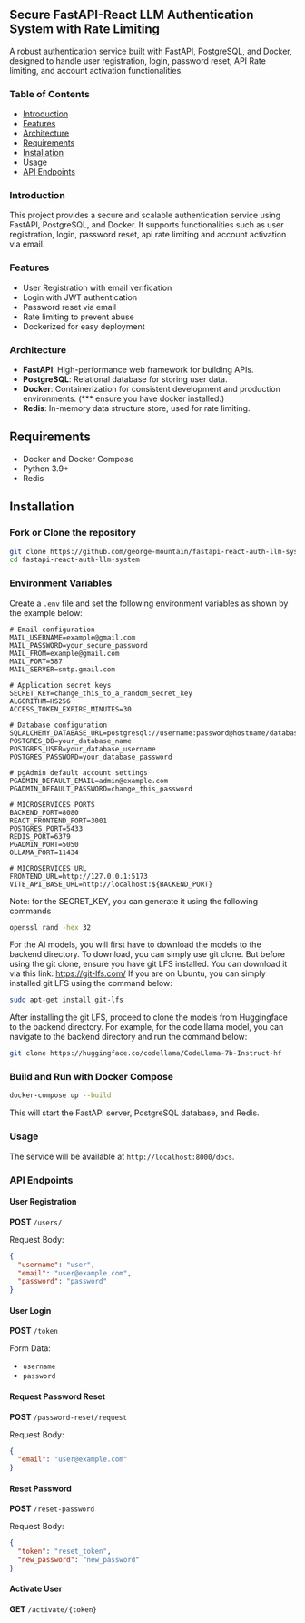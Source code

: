 
## Secure FastAPI-React LLM Authentication System with Rate Limiting

A robust authentication service built with FastAPI, PostgreSQL, and Docker, designed to handle user registration, login, password reset, API Rate limiting, and account activation functionalities.

### Table of Contents

- [Introduction](#introduction)
- [Features](#features)
- [Architecture](#architecture)
- [Requirements](#requirements)
- [Installation](#installation)
- [Usage](#usage)
- [API Endpoints](#api-endpoints)


### Introduction

This project provides a secure and scalable authentication service using FastAPI, PostgreSQL, and Docker. It supports functionalities such as user registration, login, password reset, api rate limiting and account activation via email.

### Features

- User Registration with email verification
- Login with JWT authentication
- Password reset via email
- Rate limiting to prevent abuse
- Dockerized for easy deployment

### Architecture

- **FastAPI**: High-performance web framework for building APIs.
- **PostgreSQL**: Relational database for storing user data.
- **Docker**: Containerization for consistent development and production environments. (*** ensure you have docker installed.)
- **Redis**: In-memory data structure store, used for rate limiting.

## Requirements

- Docker and Docker Compose
- Python 3.9+
- Redis

## Installation

### Fork or Clone the repository

```bash
git clone https://github.com/george-mountain/fastapi-react-auth-llm-system-.git
cd fastapi-react-auth-llm-system
```

### Environment Variables

Create a `.env` file and set the following environment variables as shown by the example below:

```env
# Email configuration
MAIL_USERNAME=example@gmail.com
MAIL_PASSWORD=your_secure_password
MAIL_FROM=example@gmail.com
MAIL_PORT=587
MAIL_SERVER=smtp.gmail.com

# Application secret keys
SECRET_KEY=change_this_to_a_random_secret_key
ALGORITHM=HS256
ACCESS_TOKEN_EXPIRE_MINUTES=30

# Database configuration
SQLALCHEMY_DATABASE_URL=postgresql://username:password@hostname/database_name
POSTGRES_DB=your_database_name
POSTGRES_USER=your_database_username
POSTGRES_PASSWORD=your_database_password

# pgAdmin default account settings
PGADMIN_DEFAULT_EMAIL=admin@example.com
PGADMIN_DEFAULT_PASSWORD=change_this_password

# MICROSERVICES PORTS
BACKEND_PORT=8080
REACT_FRONTEND_PORT=3001
POSTGRES_PORT=5433
REDIS_PORT=6379
PGADMIN_PORT=5050
OLLAMA_PORT=11434

# MICROSERVICES URL
FRONTEND_URL=http://127.0.0.1:5173
VITE_API_BASE_URL=http://localhost:${BACKEND_PORT}
```

Note: for the SECRET_KEY, you can generate it using the following commands
```bash
openssl rand -hex 32
```

For the AI models, you will first have to download the models to the backend directory.
To download, you can simply use git clone. But before using the git clone, ensure you have 
git LFS installed.
You can download it via this link: https://git-lfs.com/
If you are on Ubuntu, you can simply installed git LFS using the command below:
```bash
sudo apt-get install git-lfs
```
After installing the git LFS, proceed to clone the models from Huggingface to the backend directory.
For example, for the code llama model, you can navigate to the backend directory and run the command below:
```bash
git clone https://huggingface.co/codellama/CodeLlama-7b-Instruct-hf
```

### Build and Run with Docker Compose

```bash
docker-compose up --build
```

This will start the FastAPI server, PostgreSQL database, and Redis.

### Usage

The service will be available at `http://localhost:8000/docs`.

### API Endpoints

#### User Registration

**POST** `/users/`

Request Body:
```json
{
  "username": "user",
  "email": "user@example.com",
  "password": "password"
}
```

#### User Login

**POST** `/token`

Form Data:
- `username`
- `password`

#### Request Password Reset

**POST** `/password-reset/request`

Request Body:
```json
{
  "email": "user@example.com"
}
```

#### Reset Password

**POST** `/reset-password`

Request Body:
```json
{
  "token": "reset_token",
  "new_password": "new_password"
}
```

#### Activate User

**GET** `/activate/{token}`


